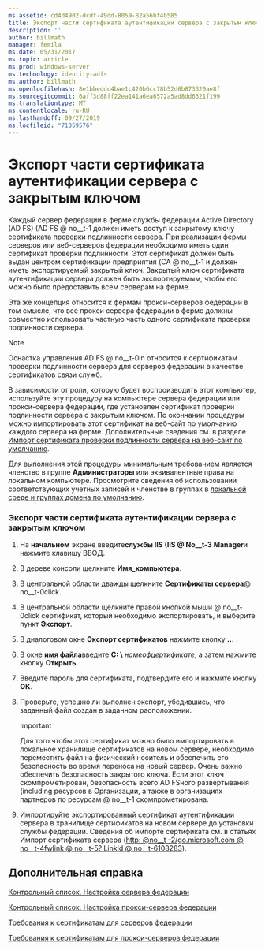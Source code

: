 ```yaml
---
ms.assetid: cd4d4902-dcdf-49dd-8059-82a56bf4b585
title: Экспорт части сертификата аутентификации сервера с закрытым ключом
description: ''
author: billmath
manager: femila
ms.date: 05/31/2017
ms.topic: article
ms.prod: windows-server
ms.technology: identity-adfs
ms.author: billmath
ms.openlocfilehash: 8e1bbeddc4bae1c420b6cc78b52d6b873320ae8f
ms.sourcegitcommit: 6aff3d88ff22ea141a6ea6572a5ad8dd6321f199
ms.translationtype: MT
ms.contentlocale: ru-RU
ms.lasthandoff: 09/27/2019
ms.locfileid: "71359576"
---
```

# <a name="export-the-private-key-portion-of-a-server-authentication-certificate"></a>Экспорт части сертификата аутентификации сервера с закрытым ключом

Каждый сервер федерации в ферме службы федерации Active Directory (AD FS) \(AD FS @ no__t-1 должен иметь доступ к закрытому ключу сертификата проверки подлинности сервера. При реализации фермы серверов или веб-серверов федерации необходимо иметь один сертификат проверки подлинности. Этот сертификат должен быть выдан центром сертификации предприятия \(CA @ no__t-1 и должен иметь экспортируемый закрытый ключ. Закрытый ключ сертификата аутентификации сервера должен быть экспортируемым, чтобы его можно было предоставить всем серверам на ферме.  
  
Эта же концепция относится к фермам прокси-серверов федерации в том смысле, что все прокси сервера федерации в ферме должны совместно использовать частную часть одного сертификата проверки подлинности сервера.  
  
> [!NOTE]  
> Оснастка управления AD FS @ no__t-0in относится к сертификатам проверки подлинности сервера для серверов федерации в качестве сертификатов связи служб.  
  
В зависимости от роли, которую будет воспроизводить этот компьютер, используйте эту процедуру на компьютере сервера федерации или прокси-сервера федерации, где установлен сертификат проверки подлинности сервера с закрытым ключом. По окончании процедуры можно импортировать этот сертификат на веб-сайт по умолчанию каждого сервера на ферме. Дополнительные сведения см. в разделе [Импорт сертификата проверки подлинности сервера на веб-сайт по умолчанию](Import-a-Server-Authentication-Certificate-to-the-Default-Web-Site.md).  
  
Для выполнения этой процедуры минимальным требованием является членство в группе **Администраторы** или эквивалентные права на локальном компьютере.  Просмотрите сведения об использовании соответствующих учетных записей и членстве в группах в [локальной среде и группах домена по умолчанию](https://go.microsoft.com/fwlink/?LinkId=83477).   
  
### <a name="to-export-the-private-key-portion-of-a-server-authentication-certificate"></a>Экспорт части сертификата аутентификации сервера с закрытым ключом  
  
1. На **начальном** экране введите**службы IIS \(IIS @ No__t-3 Manager**и нажмите клавишу ВВОД.  
  
2. В дереве консоли щелкните **Имя_компьютера**.  
  
3. В центральной области дважды щелкните **Сертификаты сервера**@ no__t-0click.  
  
4. В центральной области щелкните правой кнопкой мыши @ no__t-0click сертификат, который необходимо экспортировать, и выберите пункт **Экспорт**.  
  
5. В диалоговом окне **Экспорт сертификатов** нажмите кнопку **…** .  
  
6. В окне **имя файла**введите **C: \\** <em>намеофцертификате</em>, а затем нажмите кнопку **Открыть**.  
  
7. Введите пароль для сертификата, подтвердите его и нажмите кнопку **ОК**.  
  
8. Проверьте, успешно ли выполнен экспорт, убедившись, что заданный файл создан в заданном расположении.  
  
   > [!IMPORTANT]  
   > Для того чтобы этот сертификат можно было импортировать в локальное хранилище сертификатов на новом сервере, необходимо переместить файл на физический носитель и обеспечить его безопасность во время переноса на новый сервер. Очень важно обеспечить безопасность закрытого ключа. Если этот ключ скомпрометирован, безопасность всего AD FSного развертывания \(including ресурсов в Организации, а также в организациях партнеров по ресурсам @ no__t-1 скомпрометирована.  
  
9. Импортируйте экспортированный сертификат аутентификации сервера в хранилище сертификатов на новом сервере до установки службы федерации. Сведения об импорте сертификата см. в статьях Импорт сертификата сервера \([http: @no__t -2\/go.microsoft.com @ no__t-4fwlink @ no__t-5? LinkId @ no__t-6108283](https://go.microsoft.com/fwlink/?LinkId=108283)\).  
  
## <a name="additional-references"></a>Дополнительная справка  
[Контрольный список. Настройка сервера федерации](Checklist--Setting-Up-a-Federation-Server.md)  
  
[Контрольный список. Настройка прокси-сервера федерации](Checklist--Setting-Up-a-Federation-Server-Proxy.md)  
  
[Требования к сертификатам для серверов федерации](https://technet.microsoft.com/library/dd807040.aspx)  
  
[Требования к сертификатам для прокси-серверов федерации](https://technet.microsoft.com/library/dd807054.aspx)  
  

